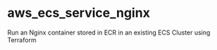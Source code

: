 # aws_ecs_service_nginx
Run an Nginx container stored in ECR in an existing ECS Cluster using Terraform 
